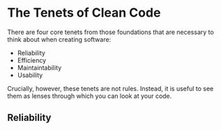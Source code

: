 # The Tenets of Clean Code

There are four core tenets from those foundations that are necessary to think about when creating software:

- Reliability
- Efficiency
- Maintaintability
- Usability

Crucially, however, these tenets are not rules. Instead, it is useful to see them as lenses through which you can look at your code.

## Reliability
